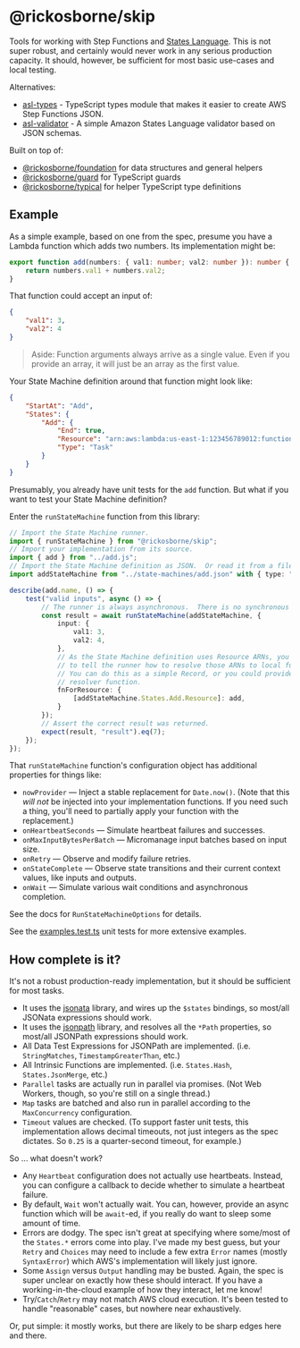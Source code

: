 # @rickosborne/skip

Tools for working with Step Functions and [States Language](https://states-language.net/).
This is not super robust, and certainly would never work in any serious production capacity.
It should, however, be sufficient for most basic use-cases and local testing.

Alternatives:

- [asl-types](https://www.npmjs.com/package/asl-types) - TypeScript types module that makes it easier to create AWS Step Functions JSON.
- [asl-validator](https://www.npmjs.com/package/asl-validator) - A simple Amazon States Language validator based on JSON schemas.

Built on top of:

- [@rickosborne/foundation](https://www.npmjs.com/package/@rickosborne/foundation) for data structures and general helpers
- [@rickosborne/guard](https://www.npmjs.com/package/@rickosborne/guard) for TypeScript guards
- [@rickosborne/typical](https://www.npmjs.com/package/@rickosborne/typical) for helper TypeScript type definitions

## Example

As a simple example, based on one from the spec, presume you have a Lambda function which adds two numbers.  Its implementation might be:

```typescript
export function add(numbers: { val1: number; val2: number }): number {
	return numbers.val1 + numbers.val2;
}
```

That function could accept an input of:

```json
{
	"val1": 3,
	"val2": 4
}
```

> Aside: Function arguments always arrive as a single value.  Even if you provide an array, it will just be an array as the first value.

Your State Machine definition around that function might look like:

```json
{
	"StartAt": "Add",
	"States": {
		"Add": {
			"End": true,
			"Resource": "arn:aws:lambda:us-east-1:123456789012:function:Add",
			"Type": "Task"
		}
	}
}
```

Presumably, you already have unit tests for the `add` function.
But what if you want to test your State Machine definition?

Enter the `runStateMachine` function from this library:

```typescript
// Import the State Machine runner.
import { runStateMachine } from "@rickosborne/skip";
// Import your implementation from its source.
import { add } from "../add.js";
// Import the State Machine definition as JSON.  Or read it from a file.  Or use a literal.
import addStateMachine from "../state-machines/add.json" with { type: "json" };

describe(add.name, () => {
	test("valid inputs", async () => {
		// The runner is always asynchronous.  There is no synchronous API.
		const result = await runStateMachine(addStateMachine, {
			input: {
				val1: 3,
				val2: 4,
			},
			// As the State Machine definition uses Resource ARNs, you need
			// to tell the runner how to resolve those ARNs to local functions.
			// You can do this as a simple Record, or you could provide a
			// resolver function.
			fnForResource: {
				[addStateMachine.States.Add.Resource]: add,
			}
		});
		// Assert the correct result was returned.
		expect(result, "result").eq(7);
	});
});
```

That `runStateMachine` function's configuration object has additional properties for things like:

- `nowProvider` — Inject a stable replacement for `Date.now()`.  (Note that this _will not_ be injected into your implementation functions.  If you need such a thing, you'll need to partially apply your function with the replacement.)
- `onHeartbeatSeconds` — Simulate heartbeat failures and successes.
- `onMaxInputBytesPerBatch` — Micromanage input batches based on input size.
- `onRetry` — Observe and modify failure retries.
- `onStateComplete` — Observe state transitions and their current context values, like inputs and outputs.
- `onWait` — Simulate various wait conditions and asynchronous completion.

See the docs for `RunStateMachineOptions` for details.

See the [examples.test.ts](./__test__/examples.test.ts) unit tests for more extensive examples.

## How complete is it?

It's not a robust production-ready implementation, but it should be sufficient for most tasks.

- It uses the [jsonata](https://www.npmjs.com/package/jsonata) library, and wires up the `$states` bindings, so most/all JSONata expressions should work.
- It uses the [jsonpath](https://www.npmjs.com/package/jsonpath) library, and resolves all the `*Path` properties, so most/all JSONPath expressions should work.
- All Data Test Expressions for JSONPath are implemented.  (i.e. `StringMatches`, `TimestampGreaterThan`, etc.)
- All Intrinsic Functions are implemented.  (i.e. `States.Hash`, `States.JsonMerge`, etc.)
- `Parallel` tasks are actually run in parallel via promises.  (Not Web Workers, though, so you're still on a single thread.)
- `Map` tasks are batched and also run in parallel according to the `MaxConcurrency` configuration.
- `Timeout` values are checked.  (To support faster unit tests, this implementation allows decimal timeouts, not just integers as the spec dictates.  So `0.25` is a quarter-second timeout, for example.)

So ... what doesn't work?

- Any `Heartbeat` configuration does not actually use heartbeats.  Instead, you can configure a callback to decide whether to simulate a heartbeat failure.
- By default, `Wait` won't actually wait.  You can, however, provide an async function which will be `await`-ed, if you really do want to sleep some amount of time.
- Errors are dodgy.  The spec isn't great at specifying where some/most of the `States.*` errors come into play.  I've made my best guess, but your `Retry` and `Choices` may need to include a few extra `Error` names (mostly `SyntaxError`) which AWS's implementation will likely just ignore.
- Some `Assign` versus `Output` handling may be busted.  Again, the spec is super unclear on exactly how these should interact.  If you have a working-in-the-cloud example of how they interact, let me know!
- Try/`Catch`/`Retry` may not match AWS cloud execution.  It's been tested to handle "reasonable" cases, but nowhere near exhaustively.

Or, put simple: it mostly works, but there are likely to be sharp edges here and there.
